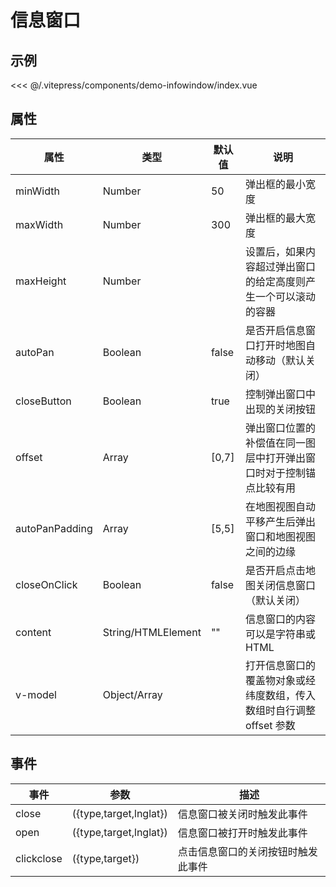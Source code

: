 # 信息窗口

## 示例

<demo-infowindow></demo-infowindow>

<code-details>
<<< @/.vitepress/components/demo-infowindow/index.vue
</code-details>

## 属性

| 属性           | 类型               | 默认值 | 说明                                                                 |
| -------------- | ------------------ | ------ | -------------------------------------------------------------------- |
| minWidth       | Number             | 50     | 弹出框的最小宽度                                                     |
| maxWidth       | Number             | 300    | 弹出框的最大宽度                                                     |
| maxHeight      | Number             |        | 设置后，如果内容超过弹出窗口的给定高度则产生一个可以滚动的容器       |
| autoPan        | Boolean            | false  | 是否开启信息窗口打开时地图自动移动（默认关闭）                       |
| closeButton    | Boolean            | true   | 控制弹出窗口中出现的关闭按钮                                         |
| offset         | Array              | [0,7]  | 弹出窗口位置的补偿值在同一图层中打开弹出窗口时对于控制锚点比较有用   |
| autoPanPadding | Array              | [5,5]  | 在地图视图自动平移产生后弹出窗口和地图视图之间的边缘                 |
| closeOnClick   | Boolean            | false  | 是否开启点击地图关闭信息窗口（默认关闭）                             |
| content        | String/HTMLElement | ""     | 信息窗口的内容可以是字符串或 HTML                                    |
| v-model        | Object/Array       |        | 打开信息窗口的覆盖物对象或经纬度数组，传入数组时自行调整 offset 参数 |

## 事件

| 事件       | 参数                   | 描述                               |
| ---------- | ---------------------- | ---------------------------------- |
| close      | ({type,target,lnglat}) | 信息窗口被关闭时触发此事件         |
| open       | ({type,target,lnglat}) | 信息窗口被打开时触发此事件         |
| clickclose | ({type,target})        | 点击信息窗口的关闭按钮时触发此事件 |

